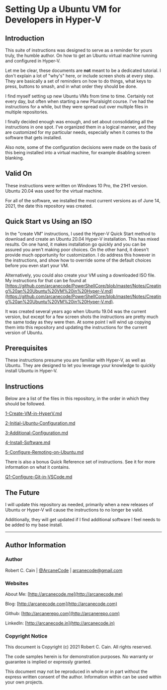 # Setting Up a Ubuntu VM for Developers in Hyper-V

## Introduction

This suite of instructions was designed to serve as a reminder for yours truly, the humble author. On how to get an Ubuntu virtual machine running and configured in Hyper-V.

Let me be clear, these documents are **not** meant to be a dedicated tutorial. I don't explain a lot of "why's" here, or include screen shots at every step. They are basically a set of reminders on how to do things, what keys to press, buttons to smash, and in what order they should be done.

I find myself setting up new Ubuntu VMs from time to time. Certainly not every day, but often when starting a new Pluralsight course. I've had the instructions for a while, but they were spread out over multiple files in multiple repositories.

I finally decided enough was enough, and set about consolidating all the instructions in one spot. I've organized them in a logical manner, and they are customized for my particular needs, especially when it comes to the software that gets installed.

Also note, some of the configuration decisions were made on the basis of this being installed into a virtual machine, for example disabling screen blanking.

## Valid On

These instructions were written on Windows 10 Pro, the 21H1 version. Ubuntu 20.04 was used for the virtual machine.

For all of the software, we installed the most current versions as of June 14, 2021, the date this repository was created.

## Quick Start vs Using an ISO

In the "create VM" instructions, I used the Hyper-V Quick Start method to download and create an Ubuntu 20.04 Hyper-V installation. This has mixed results. On one hand, it makes installation go quickly and you can be assured you aren't making poor choices. On the other hand, it doesn't provide much opportunity for customization. I do address this however in the instructions, and show how to override some of the default choices before you even start your VM.

Alternatively, you could also create your VM using a downloaded ISO file. My instructions for that can be found at [https://github.com/arcanecode/PowerShellCore/blob/master/Notes/Creating%20an%20Ubuntu%20VM%20in%20Hyper-V.md](https://github.com/arcanecode/PowerShellCore/blob/master/Notes/Creating%20an%20Ubuntu%20VM%20in%20Hyper-V.md).

It was created several years ago when Ubuntu 19.04 was the current version, but except for a few screen shots the instructions are pretty much the same today as they were then. At some point I will wind up copying them into this repository and updating the instructions for the current version of Ubuntu.

## Prerequisites

These instructions presume you are familiar with Hyper-V, as well as Ubuntu. They are designed to let you leverage your knowledge to quickly install Ubuntu in Hyper-V.

## Instructions

Below are a list of the files in this repository, in the order in which they should be followed.

[1-Create-VM-in-HyperV.md](1-Create-VM-in-HyperV.md)

[2-Initial-Ubuntu-Configuration.md](2-Initial-Ubuntu-Configuration.md)

[3-Additional-Configuration.md](3-Additional-Configuration.md)

[4-Install-Software.md](4-Install-Software.md)

[5-Configure-Remoting-on-Ubuntu.md](5-Configure-Remoting-on-Ubuntu.md)

There is also a bonus Quick Reference set of instructions. See it for more information on what it contains.

[Q1-Configure-Git-in-VSCode.md](Q1-Configure-Git-in-VSCode.md)

## The Future

I will update this repository as needed, primarily when a new releases of Ubuntu or Hyper-V will cause the instructions to no longer be valid.

Additionally, they will get updated if I find additional software I feel needs to be added to my base install.

---

## Author Information

### Author

Robert C. Cain | [@ArcaneCode](https://twitter.com/arcanecode) | arcanecode@gmail.com

### Websites

About Me: [http://arcanecode.me](http://arcanecode.me)

Blog: [http://arcanecode.com](http://arcanecode.com)

Github: [http://arcanerepo.com](http://arcanerepo.com)

LinkedIn: [http://arcanecode.in](http://arcanecode.in)

### Copyright Notice

This document is Copyright (c) 2021 Robert C. Cain. All rights reserved.

The code samples herein is for demonstration purposes. No warranty or guarantee is implied or expressly granted.

This document may not be reproduced in whole or in part without the express written consent of the author. Information within can be used within your own projects.
